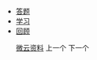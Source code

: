 # 
  <link rel="stylesheet" href="../res/layui/css/layui.css">
  <link rel="stylesheet" href="../res/static/css/index.css">
  <script src="../res/layui/layui.js"></script>
  <script src="../js/dataSource.js"></script>
  <script src="../js/loader.js"></script>

  <!-- nav部分 -->
  <div class="nav">
    <div class="layui-container">
      <div class="nav-list">
        <ul class="layui-nav" lay-filter="">
          <li class="layui-nav-item"><a href="../">答题</a></li>
          <li class="layui-nav-item layui-this"><a href="../todo">学习</a></li>
          <li class="layui-nav-item"><a href="../review">回顾</a></li>
        </ul>
        <ul class="layui-nav-right">
            <a class="layui-btn layui-btn-primary" href="https://share.weiyun.com/5IdIOOE" target="_blank">微云资料</a>
            <a class="layui-btn layui-btn-primary" onclick="getPrevious()">上一个</a>
            <a class="layui-btn layui-btn-primary layui-this" onclick="getNext()">下一个</a>
          </ul>
        </div>
        <span id="index_view" class="nav-index"></span>
    </div>
  </div>

  <!-- main部分 -->
  <div class="main-about">
    <div class="layui-container">
      <div class="layui-row">
        <div class="tabJob">
          <div class="content" id="poem_view_container">
            <p id="poem_view"></p>
          </div>
        </div>
      </div>
    </div>
  </div>

  <script id="poemView" type="text/html">
    <ul>
      <li>
        <h2 style="display: inline"><a style="color: #0000ff" href ="https://baike.baidu.com/item/{{ d.title }}" target="_blank">{{ d.title }}</a></h2>
        <h5 style="display: inline">{{ d.author }}</h5>
      </li>
    {{#  layui.each(d.contentList, function(index, item){ }}
      <li>
        <span>{{ item }}</span>
      </li>
    {{#  }); }}
    {{#  if(d.contentList.length === 0){ }}
      无数据
    {{#  } }} 
    </ul>
  </script>

  <!--[if lt IE 9]>
  <script src="https://cdn.staticfile.org/html5shiv/r29/html5.min.js"></script>
  <script src="https://cdn.staticfile.org/respond.js/1.4.2/respond.min.js"></script>
  <![endif]-->
  <script>
    layui.config({
      base: '../res/static/js/'
    }).use('firm'); 
  </script>

  <script src="../todo.js">
  </script>

